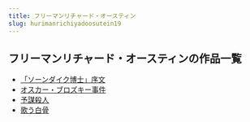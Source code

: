 ```yaml
---
title: フリーマンリチャード・オースティン
slug: hurimanrichiyadoosutein19
---
```


## フリーマンリチャード・オースティンの作品一覧

- [「ソーンダイク博士」序文](sondaikuboshixu-d57)
- [オスカー・ブロズキー事件](osukaburozukish-ce0)
- [予謀殺人](yumousharen-4dc)
- [歌う白骨](geubaigu-62e)
